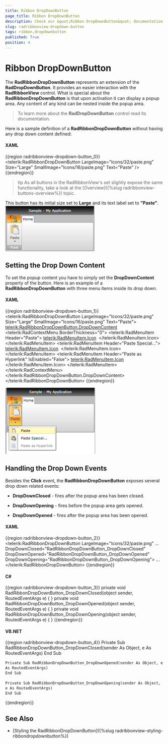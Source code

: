 ```yaml
---
title: Ribbon DropDownButton
page_title: Ribbon DropDownButton
description: Check our &quot;Ribbon DropDownButton&quot; documentation article for the RadRibbonView {{ site.framework_name }} control.
slug: radribbonview-dropdown-button
tags: ribbon,dropdownbutton
published: True
position: 4
---
```


# Ribbon DropDownButton

The __RadRibbonDropDownButton__ represents an extension of the __RadDropDownButton__. It provides an easier interaction with the __RadRibbonView__ control. What is special about the __RadRibbonDropDownButton__ is that upon activation it can display a popup area. Any content of any kind can be nested inside the popup area.			

>To learn more about the __RadDropDownButton__ control read its documentation.				

Here is a sample definition of a __RadRibbonDropDownButton__ without having any drop down content defined:			

#### __XAML__
{{region radribbonview-dropdown-button_0}}
	<telerik:RadRibbonDropDownButton LargeImage="Icons/32/paste.png" 
	                                 Size="Large"
	                                 SmallImage="Icons/16/paste.png"
	                                 Text="Paste" />
{{endregion}}

>tip As all buttons in the RadRibbonView's set slightly expose the same functionality, take a look at the [Overview]({%slug radribbonview-buttons-overview%}) topic.			

This button has its initial size set to __Large__ and its text label set to __"Paste"__.
![](images/RibbonView_Buttons_DropDownButton.png)

## Setting the Drop Down Content

To set the popup content you have to simply set the __DropDownContent__ property of the button. Here is an example of a __RadRibbonDropDownButton__ with three menu items inside its drop down.				

#### __XAML__
{{region radribbonview-dropdown-button_1}}
	<telerik:RadRibbonDropDownButton LargeImage="Icons/32/paste.png" 
	                                 Size="Large"
	                                 SmallImage="Icons/16/paste.png"
	                                 Text="Paste">
	    <telerik:RadRibbonDropDownButton.DropDownContent>
	        <telerik:RadContextMenu BorderThickness="0">
	            <telerik:RadMenuItem Header="Paste">
	                <telerik:RadMenuItem.Icon>
	                    <Image Source="Icons/16/paste.png" />
	                </telerik:RadMenuItem.Icon>
	            </telerik:RadMenuItem>
	            <telerik:RadMenuItem Header="Paste Special...">
	                <telerik:RadMenuItem.Icon>
	                    <Image Source="Icons/16/pastespecial.png" />
	                </telerik:RadMenuItem.Icon>
	            </telerik:RadMenuItem>
	            <telerik:RadMenuItem Header="Paste as Hyperlink" IsEnabled="False">
	                <telerik:RadMenuItem.Icon>
	                    <Image Source="Icons/16/pastehyperlink.png" />
	                </telerik:RadMenuItem.Icon>
	            </telerik:RadMenuItem>
	        </telerik:RadContextMenu>
	    </telerik:RadRibbonDropDownButton.DropDownContent>
	</telerik:RadRibbonDropDownButton>
{{endregion}}

![](images/RibbonView_Buttons_DropDownButton_DDContent.png)

## Handling the Drop Down Events

Besides the __Click__ event, the __RadRibbonDropDownButton__ exposes several drop down related events:				

* __DropDownClosed__ - fires after the popup area has been closed.					

* __DropDownOpening__ - fires before the popup area gets opened.					

* __DropDownOpened__ - fires after the popup area has been opened.					

#### __XAML__
{{region radribbonview-dropdown-button_2}}
	<telerik:RadRibbonDropDownButton LargeImage="Icons/32/paste.png" 
	                                 ...
	                                 DropDownClosed="RadRibbonDropDownButton_DropDownClosed"
	                                 DropDownOpened="RadRibbonDropDownButton_DropDownOpened"
	                                 DropDownOpening="RadRibbonDropDownButton_DropDownOpening">
	 ...
	</telerik:RadRibbonDropDownButton>
{{endregion}}

#### __C#__
{{region radribbonview-dropdown-button_3}}
	private void RadRibbonDropDownButton_DropDownClosed(object sender, RoutedEventArgs e)
	{
	}
	private void RadRibbonDropDownButton_DropDownOpened(object sender, RoutedEventArgs e)
	{
	}
	private void RadRibbonDropDownButton_DropDownOpening(object sender, RoutedEventArgs e)
	{
	}
{{endregion}}

#### __VB.NET__
{{region radribbonview-dropdown-button_4}}
	Private Sub RadRibbonDropDownButton_DropDownClosed(sender As Object, e As RoutedEventArgs)
	End Sub
	
	Private Sub RadRibbonDropDownButton_DropDownOpened(sender As Object, e As RoutedEventArgs)
	End Sub
	
	Private Sub RadRibbonDropDownButton_DropDownOpening(sender As Object, e As RoutedEventArgs)
	End Sub
{{endregion}}

## See Also
 * [Styling the RadRibbonDropDownButton]({%slug radribbonview-styling-ribbondropdownbutton%})
